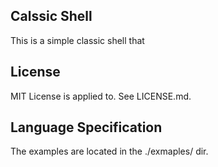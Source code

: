 ## Calssic Shell
This is a simple classic shell that



## License
MIT License is applied to. See LICENSE.md.

## Language Specification
The examples are located in the ./exmaples/ dir.
